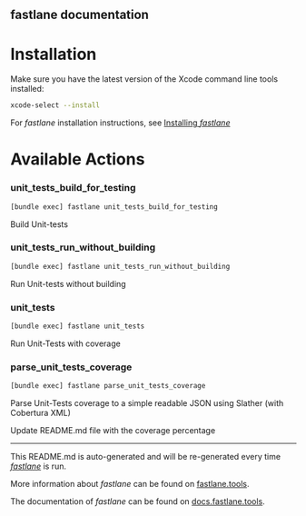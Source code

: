 fastlane documentation
----

# Installation

Make sure you have the latest version of the Xcode command line tools installed:

```sh
xcode-select --install
```

For _fastlane_ installation instructions, see [Installing _fastlane_](https://docs.fastlane.tools/#installing-fastlane)

# Available Actions

### unit_tests_build_for_testing

```sh
[bundle exec] fastlane unit_tests_build_for_testing
```

Build Unit-tests

### unit_tests_run_without_building

```sh
[bundle exec] fastlane unit_tests_run_without_building
```

Run Unit-tests without building

### unit_tests

```sh
[bundle exec] fastlane unit_tests
```

Run Unit-Tests with coverage

### parse_unit_tests_coverage

```sh
[bundle exec] fastlane parse_unit_tests_coverage
```

Parse Unit-Tests coverage to a simple readable JSON using Slather (with Cobertura XML)

Update README.md file with the coverage percentage

----

This README.md is auto-generated and will be re-generated every time [_fastlane_](https://fastlane.tools) is run.

More information about _fastlane_ can be found on [fastlane.tools](https://fastlane.tools).

The documentation of _fastlane_ can be found on [docs.fastlane.tools](https://docs.fastlane.tools).
